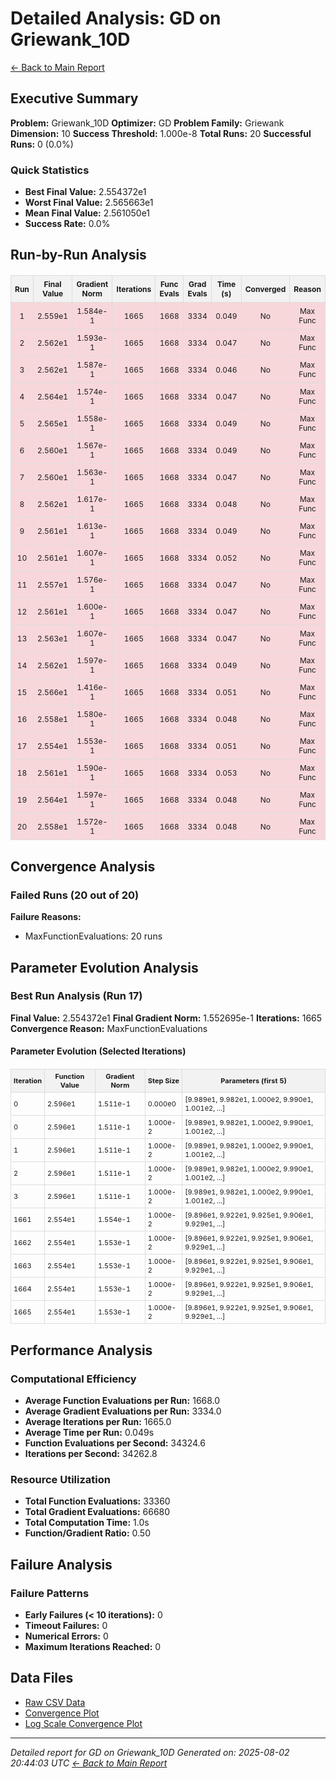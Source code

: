 # Detailed Analysis: GD on Griewank_10D
[← Back to Main Report](benchmark_report.md)
## Executive Summary
**Problem:** Griewank_10D
**Optimizer:** GD
**Problem Family:** Griewank
**Dimension:** 10
**Success Threshold:** 1.000e-8
**Total Runs:** 20
**Successful Runs:** 0 (0.0%)

### Quick Statistics
* **Best Final Value:** 2.554372e1
* **Worst Final Value:** 2.565663e1
* **Mean Final Value:** 2.561050e1
* **Success Rate:** 0.0%


## Run-by-Run Analysis
<table style="border-collapse: collapse; width: 100%; margin: 20px 0; font-size: 12px;">
<tr style="background-color: #f2f2f2;">
<th style="border: 1px solid #ddd; padding: 6px; text-align: center;">Run</th>
<th style="border: 1px solid #ddd; padding: 6px; text-align: center;">Final Value</th>
<th style="border: 1px solid #ddd; padding: 6px; text-align: center;">Gradient Norm</th>
<th style="border: 1px solid #ddd; padding: 6px; text-align: center;">Iterations</th>
<th style="border: 1px solid #ddd; padding: 6px; text-align: center;">Func Evals</th>
<th style="border: 1px solid #ddd; padding: 6px; text-align: center;">Grad Evals</th>
<th style="border: 1px solid #ddd; padding: 6px; text-align: center;">Time (s)</th>
<th style="border: 1px solid #ddd; padding: 6px; text-align: center;">Converged</th>
<th style="border: 1px solid #ddd; padding: 6px; text-align: center;">Reason</th>
</tr>
<tr style="background-color: #f8d7da;">
<td style="border: 1px solid #ddd; padding: 6px; text-align: center;">1</td>
<td style="border: 1px solid #ddd; padding: 6px; text-align: center;">2.559e1</td>
<td style="border: 1px solid #ddd; padding: 6px; text-align: center;">1.584e-1</td>
<td style="border: 1px solid #ddd; padding: 6px; text-align: center;">1665</td>
<td style="border: 1px solid #ddd; padding: 6px; text-align: center;">1668</td>
<td style="border: 1px solid #ddd; padding: 6px; text-align: center;">3334</td>
<td style="border: 1px solid #ddd; padding: 6px; text-align: center;">0.049</td>
<td style="border: 1px solid #ddd; padding: 6px; text-align: center;">No</td>
<td style="border: 1px solid #ddd; padding: 6px; text-align: center;">Max Func</td>
</tr>
<tr style="background-color: #f8d7da;">
<td style="border: 1px solid #ddd; padding: 6px; text-align: center;">2</td>
<td style="border: 1px solid #ddd; padding: 6px; text-align: center;">2.562e1</td>
<td style="border: 1px solid #ddd; padding: 6px; text-align: center;">1.593e-1</td>
<td style="border: 1px solid #ddd; padding: 6px; text-align: center;">1665</td>
<td style="border: 1px solid #ddd; padding: 6px; text-align: center;">1668</td>
<td style="border: 1px solid #ddd; padding: 6px; text-align: center;">3334</td>
<td style="border: 1px solid #ddd; padding: 6px; text-align: center;">0.047</td>
<td style="border: 1px solid #ddd; padding: 6px; text-align: center;">No</td>
<td style="border: 1px solid #ddd; padding: 6px; text-align: center;">Max Func</td>
</tr>
<tr style="background-color: #f8d7da;">
<td style="border: 1px solid #ddd; padding: 6px; text-align: center;">3</td>
<td style="border: 1px solid #ddd; padding: 6px; text-align: center;">2.562e1</td>
<td style="border: 1px solid #ddd; padding: 6px; text-align: center;">1.587e-1</td>
<td style="border: 1px solid #ddd; padding: 6px; text-align: center;">1665</td>
<td style="border: 1px solid #ddd; padding: 6px; text-align: center;">1668</td>
<td style="border: 1px solid #ddd; padding: 6px; text-align: center;">3334</td>
<td style="border: 1px solid #ddd; padding: 6px; text-align: center;">0.046</td>
<td style="border: 1px solid #ddd; padding: 6px; text-align: center;">No</td>
<td style="border: 1px solid #ddd; padding: 6px; text-align: center;">Max Func</td>
</tr>
<tr style="background-color: #f8d7da;">
<td style="border: 1px solid #ddd; padding: 6px; text-align: center;">4</td>
<td style="border: 1px solid #ddd; padding: 6px; text-align: center;">2.564e1</td>
<td style="border: 1px solid #ddd; padding: 6px; text-align: center;">1.574e-1</td>
<td style="border: 1px solid #ddd; padding: 6px; text-align: center;">1665</td>
<td style="border: 1px solid #ddd; padding: 6px; text-align: center;">1668</td>
<td style="border: 1px solid #ddd; padding: 6px; text-align: center;">3334</td>
<td style="border: 1px solid #ddd; padding: 6px; text-align: center;">0.047</td>
<td style="border: 1px solid #ddd; padding: 6px; text-align: center;">No</td>
<td style="border: 1px solid #ddd; padding: 6px; text-align: center;">Max Func</td>
</tr>
<tr style="background-color: #f8d7da;">
<td style="border: 1px solid #ddd; padding: 6px; text-align: center;">5</td>
<td style="border: 1px solid #ddd; padding: 6px; text-align: center;">2.565e1</td>
<td style="border: 1px solid #ddd; padding: 6px; text-align: center;">1.558e-1</td>
<td style="border: 1px solid #ddd; padding: 6px; text-align: center;">1665</td>
<td style="border: 1px solid #ddd; padding: 6px; text-align: center;">1668</td>
<td style="border: 1px solid #ddd; padding: 6px; text-align: center;">3334</td>
<td style="border: 1px solid #ddd; padding: 6px; text-align: center;">0.049</td>
<td style="border: 1px solid #ddd; padding: 6px; text-align: center;">No</td>
<td style="border: 1px solid #ddd; padding: 6px; text-align: center;">Max Func</td>
</tr>
<tr style="background-color: #f8d7da;">
<td style="border: 1px solid #ddd; padding: 6px; text-align: center;">6</td>
<td style="border: 1px solid #ddd; padding: 6px; text-align: center;">2.560e1</td>
<td style="border: 1px solid #ddd; padding: 6px; text-align: center;">1.567e-1</td>
<td style="border: 1px solid #ddd; padding: 6px; text-align: center;">1665</td>
<td style="border: 1px solid #ddd; padding: 6px; text-align: center;">1668</td>
<td style="border: 1px solid #ddd; padding: 6px; text-align: center;">3334</td>
<td style="border: 1px solid #ddd; padding: 6px; text-align: center;">0.049</td>
<td style="border: 1px solid #ddd; padding: 6px; text-align: center;">No</td>
<td style="border: 1px solid #ddd; padding: 6px; text-align: center;">Max Func</td>
</tr>
<tr style="background-color: #f8d7da;">
<td style="border: 1px solid #ddd; padding: 6px; text-align: center;">7</td>
<td style="border: 1px solid #ddd; padding: 6px; text-align: center;">2.560e1</td>
<td style="border: 1px solid #ddd; padding: 6px; text-align: center;">1.563e-1</td>
<td style="border: 1px solid #ddd; padding: 6px; text-align: center;">1665</td>
<td style="border: 1px solid #ddd; padding: 6px; text-align: center;">1668</td>
<td style="border: 1px solid #ddd; padding: 6px; text-align: center;">3334</td>
<td style="border: 1px solid #ddd; padding: 6px; text-align: center;">0.047</td>
<td style="border: 1px solid #ddd; padding: 6px; text-align: center;">No</td>
<td style="border: 1px solid #ddd; padding: 6px; text-align: center;">Max Func</td>
</tr>
<tr style="background-color: #f8d7da;">
<td style="border: 1px solid #ddd; padding: 6px; text-align: center;">8</td>
<td style="border: 1px solid #ddd; padding: 6px; text-align: center;">2.562e1</td>
<td style="border: 1px solid #ddd; padding: 6px; text-align: center;">1.617e-1</td>
<td style="border: 1px solid #ddd; padding: 6px; text-align: center;">1665</td>
<td style="border: 1px solid #ddd; padding: 6px; text-align: center;">1668</td>
<td style="border: 1px solid #ddd; padding: 6px; text-align: center;">3334</td>
<td style="border: 1px solid #ddd; padding: 6px; text-align: center;">0.048</td>
<td style="border: 1px solid #ddd; padding: 6px; text-align: center;">No</td>
<td style="border: 1px solid #ddd; padding: 6px; text-align: center;">Max Func</td>
</tr>
<tr style="background-color: #f8d7da;">
<td style="border: 1px solid #ddd; padding: 6px; text-align: center;">9</td>
<td style="border: 1px solid #ddd; padding: 6px; text-align: center;">2.561e1</td>
<td style="border: 1px solid #ddd; padding: 6px; text-align: center;">1.613e-1</td>
<td style="border: 1px solid #ddd; padding: 6px; text-align: center;">1665</td>
<td style="border: 1px solid #ddd; padding: 6px; text-align: center;">1668</td>
<td style="border: 1px solid #ddd; padding: 6px; text-align: center;">3334</td>
<td style="border: 1px solid #ddd; padding: 6px; text-align: center;">0.049</td>
<td style="border: 1px solid #ddd; padding: 6px; text-align: center;">No</td>
<td style="border: 1px solid #ddd; padding: 6px; text-align: center;">Max Func</td>
</tr>
<tr style="background-color: #f8d7da;">
<td style="border: 1px solid #ddd; padding: 6px; text-align: center;">10</td>
<td style="border: 1px solid #ddd; padding: 6px; text-align: center;">2.561e1</td>
<td style="border: 1px solid #ddd; padding: 6px; text-align: center;">1.607e-1</td>
<td style="border: 1px solid #ddd; padding: 6px; text-align: center;">1665</td>
<td style="border: 1px solid #ddd; padding: 6px; text-align: center;">1668</td>
<td style="border: 1px solid #ddd; padding: 6px; text-align: center;">3334</td>
<td style="border: 1px solid #ddd; padding: 6px; text-align: center;">0.052</td>
<td style="border: 1px solid #ddd; padding: 6px; text-align: center;">No</td>
<td style="border: 1px solid #ddd; padding: 6px; text-align: center;">Max Func</td>
</tr>
<tr style="background-color: #f8d7da;">
<td style="border: 1px solid #ddd; padding: 6px; text-align: center;">11</td>
<td style="border: 1px solid #ddd; padding: 6px; text-align: center;">2.557e1</td>
<td style="border: 1px solid #ddd; padding: 6px; text-align: center;">1.576e-1</td>
<td style="border: 1px solid #ddd; padding: 6px; text-align: center;">1665</td>
<td style="border: 1px solid #ddd; padding: 6px; text-align: center;">1668</td>
<td style="border: 1px solid #ddd; padding: 6px; text-align: center;">3334</td>
<td style="border: 1px solid #ddd; padding: 6px; text-align: center;">0.047</td>
<td style="border: 1px solid #ddd; padding: 6px; text-align: center;">No</td>
<td style="border: 1px solid #ddd; padding: 6px; text-align: center;">Max Func</td>
</tr>
<tr style="background-color: #f8d7da;">
<td style="border: 1px solid #ddd; padding: 6px; text-align: center;">12</td>
<td style="border: 1px solid #ddd; padding: 6px; text-align: center;">2.561e1</td>
<td style="border: 1px solid #ddd; padding: 6px; text-align: center;">1.600e-1</td>
<td style="border: 1px solid #ddd; padding: 6px; text-align: center;">1665</td>
<td style="border: 1px solid #ddd; padding: 6px; text-align: center;">1668</td>
<td style="border: 1px solid #ddd; padding: 6px; text-align: center;">3334</td>
<td style="border: 1px solid #ddd; padding: 6px; text-align: center;">0.047</td>
<td style="border: 1px solid #ddd; padding: 6px; text-align: center;">No</td>
<td style="border: 1px solid #ddd; padding: 6px; text-align: center;">Max Func</td>
</tr>
<tr style="background-color: #f8d7da;">
<td style="border: 1px solid #ddd; padding: 6px; text-align: center;">13</td>
<td style="border: 1px solid #ddd; padding: 6px; text-align: center;">2.563e1</td>
<td style="border: 1px solid #ddd; padding: 6px; text-align: center;">1.607e-1</td>
<td style="border: 1px solid #ddd; padding: 6px; text-align: center;">1665</td>
<td style="border: 1px solid #ddd; padding: 6px; text-align: center;">1668</td>
<td style="border: 1px solid #ddd; padding: 6px; text-align: center;">3334</td>
<td style="border: 1px solid #ddd; padding: 6px; text-align: center;">0.047</td>
<td style="border: 1px solid #ddd; padding: 6px; text-align: center;">No</td>
<td style="border: 1px solid #ddd; padding: 6px; text-align: center;">Max Func</td>
</tr>
<tr style="background-color: #f8d7da;">
<td style="border: 1px solid #ddd; padding: 6px; text-align: center;">14</td>
<td style="border: 1px solid #ddd; padding: 6px; text-align: center;">2.562e1</td>
<td style="border: 1px solid #ddd; padding: 6px; text-align: center;">1.597e-1</td>
<td style="border: 1px solid #ddd; padding: 6px; text-align: center;">1665</td>
<td style="border: 1px solid #ddd; padding: 6px; text-align: center;">1668</td>
<td style="border: 1px solid #ddd; padding: 6px; text-align: center;">3334</td>
<td style="border: 1px solid #ddd; padding: 6px; text-align: center;">0.049</td>
<td style="border: 1px solid #ddd; padding: 6px; text-align: center;">No</td>
<td style="border: 1px solid #ddd; padding: 6px; text-align: center;">Max Func</td>
</tr>
<tr style="background-color: #f8d7da;">
<td style="border: 1px solid #ddd; padding: 6px; text-align: center;">15</td>
<td style="border: 1px solid #ddd; padding: 6px; text-align: center;">2.566e1</td>
<td style="border: 1px solid #ddd; padding: 6px; text-align: center;">1.416e-1</td>
<td style="border: 1px solid #ddd; padding: 6px; text-align: center;">1665</td>
<td style="border: 1px solid #ddd; padding: 6px; text-align: center;">1668</td>
<td style="border: 1px solid #ddd; padding: 6px; text-align: center;">3334</td>
<td style="border: 1px solid #ddd; padding: 6px; text-align: center;">0.051</td>
<td style="border: 1px solid #ddd; padding: 6px; text-align: center;">No</td>
<td style="border: 1px solid #ddd; padding: 6px; text-align: center;">Max Func</td>
</tr>
<tr style="background-color: #f8d7da;">
<td style="border: 1px solid #ddd; padding: 6px; text-align: center;">16</td>
<td style="border: 1px solid #ddd; padding: 6px; text-align: center;">2.558e1</td>
<td style="border: 1px solid #ddd; padding: 6px; text-align: center;">1.580e-1</td>
<td style="border: 1px solid #ddd; padding: 6px; text-align: center;">1665</td>
<td style="border: 1px solid #ddd; padding: 6px; text-align: center;">1668</td>
<td style="border: 1px solid #ddd; padding: 6px; text-align: center;">3334</td>
<td style="border: 1px solid #ddd; padding: 6px; text-align: center;">0.048</td>
<td style="border: 1px solid #ddd; padding: 6px; text-align: center;">No</td>
<td style="border: 1px solid #ddd; padding: 6px; text-align: center;">Max Func</td>
</tr>
<tr style="background-color: #f8d7da;">
<td style="border: 1px solid #ddd; padding: 6px; text-align: center;">17</td>
<td style="border: 1px solid #ddd; padding: 6px; text-align: center;">2.554e1</td>
<td style="border: 1px solid #ddd; padding: 6px; text-align: center;">1.553e-1</td>
<td style="border: 1px solid #ddd; padding: 6px; text-align: center;">1665</td>
<td style="border: 1px solid #ddd; padding: 6px; text-align: center;">1668</td>
<td style="border: 1px solid #ddd; padding: 6px; text-align: center;">3334</td>
<td style="border: 1px solid #ddd; padding: 6px; text-align: center;">0.051</td>
<td style="border: 1px solid #ddd; padding: 6px; text-align: center;">No</td>
<td style="border: 1px solid #ddd; padding: 6px; text-align: center;">Max Func</td>
</tr>
<tr style="background-color: #f8d7da;">
<td style="border: 1px solid #ddd; padding: 6px; text-align: center;">18</td>
<td style="border: 1px solid #ddd; padding: 6px; text-align: center;">2.561e1</td>
<td style="border: 1px solid #ddd; padding: 6px; text-align: center;">1.590e-1</td>
<td style="border: 1px solid #ddd; padding: 6px; text-align: center;">1665</td>
<td style="border: 1px solid #ddd; padding: 6px; text-align: center;">1668</td>
<td style="border: 1px solid #ddd; padding: 6px; text-align: center;">3334</td>
<td style="border: 1px solid #ddd; padding: 6px; text-align: center;">0.053</td>
<td style="border: 1px solid #ddd; padding: 6px; text-align: center;">No</td>
<td style="border: 1px solid #ddd; padding: 6px; text-align: center;">Max Func</td>
</tr>
<tr style="background-color: #f8d7da;">
<td style="border: 1px solid #ddd; padding: 6px; text-align: center;">19</td>
<td style="border: 1px solid #ddd; padding: 6px; text-align: center;">2.564e1</td>
<td style="border: 1px solid #ddd; padding: 6px; text-align: center;">1.597e-1</td>
<td style="border: 1px solid #ddd; padding: 6px; text-align: center;">1665</td>
<td style="border: 1px solid #ddd; padding: 6px; text-align: center;">1668</td>
<td style="border: 1px solid #ddd; padding: 6px; text-align: center;">3334</td>
<td style="border: 1px solid #ddd; padding: 6px; text-align: center;">0.048</td>
<td style="border: 1px solid #ddd; padding: 6px; text-align: center;">No</td>
<td style="border: 1px solid #ddd; padding: 6px; text-align: center;">Max Func</td>
</tr>
<tr style="background-color: #f8d7da;">
<td style="border: 1px solid #ddd; padding: 6px; text-align: center;">20</td>
<td style="border: 1px solid #ddd; padding: 6px; text-align: center;">2.558e1</td>
<td style="border: 1px solid #ddd; padding: 6px; text-align: center;">1.572e-1</td>
<td style="border: 1px solid #ddd; padding: 6px; text-align: center;">1665</td>
<td style="border: 1px solid #ddd; padding: 6px; text-align: center;">1668</td>
<td style="border: 1px solid #ddd; padding: 6px; text-align: center;">3334</td>
<td style="border: 1px solid #ddd; padding: 6px; text-align: center;">0.048</td>
<td style="border: 1px solid #ddd; padding: 6px; text-align: center;">No</td>
<td style="border: 1px solid #ddd; padding: 6px; text-align: center;">Max Func</td>
</tr>
</table>

## Convergence Analysis

### Failed Runs (20 out of 20)

**Failure Reasons:**
- MaxFunctionEvaluations: 20 runs

## Parameter Evolution Analysis

### Best Run Analysis (Run 17)
**Final Value:** 2.554372e1
**Final Gradient Norm:** 1.552695e-1
**Iterations:** 1665
**Convergence Reason:** MaxFunctionEvaluations

#### Parameter Evolution (Selected Iterations)

<table style="border-collapse: collapse; width: 100%; margin: 20px 0; font-size: 11px;">
<tr style="background-color: #f2f2f2;">
<th style="border: 1px solid #ddd; padding: 4px;">Iteration</th>
<th style="border: 1px solid #ddd; padding: 4px;">Function Value</th>
<th style="border: 1px solid #ddd; padding: 4px;">Gradient Norm</th>
<th style="border: 1px solid #ddd; padding: 4px;">Step Size</th>
<th style="border: 1px solid #ddd; padding: 4px;">Parameters (first 5)</th>
</tr>
<tr><td style="border: 1px solid #ddd; padding: 4px;">0</td><td style="border: 1px solid #ddd; padding: 4px;">2.596e1</td><td style="border: 1px solid #ddd; padding: 4px;">1.511e-1</td><td style="border: 1px solid #ddd; padding: 4px;">0.000e0</td><td style="border: 1px solid #ddd; padding: 4px;">[9.989e1, 9.982e1, 1.000e2, 9.990e1, 1.001e2, ...]</td></tr>
<tr><td style="border: 1px solid #ddd; padding: 4px;">0</td><td style="border: 1px solid #ddd; padding: 4px;">2.596e1</td><td style="border: 1px solid #ddd; padding: 4px;">1.511e-1</td><td style="border: 1px solid #ddd; padding: 4px;">1.000e-2</td><td style="border: 1px solid #ddd; padding: 4px;">[9.989e1, 9.982e1, 1.000e2, 9.990e1, 1.001e2, ...]</td></tr>
<tr><td style="border: 1px solid #ddd; padding: 4px;">1</td><td style="border: 1px solid #ddd; padding: 4px;">2.596e1</td><td style="border: 1px solid #ddd; padding: 4px;">1.511e-1</td><td style="border: 1px solid #ddd; padding: 4px;">1.000e-2</td><td style="border: 1px solid #ddd; padding: 4px;">[9.989e1, 9.982e1, 1.000e2, 9.990e1, 1.001e2, ...]</td></tr>
<tr><td style="border: 1px solid #ddd; padding: 4px;">2</td><td style="border: 1px solid #ddd; padding: 4px;">2.596e1</td><td style="border: 1px solid #ddd; padding: 4px;">1.511e-1</td><td style="border: 1px solid #ddd; padding: 4px;">1.000e-2</td><td style="border: 1px solid #ddd; padding: 4px;">[9.989e1, 9.982e1, 1.000e2, 9.990e1, 1.001e2, ...]</td></tr>
<tr><td style="border: 1px solid #ddd; padding: 4px;">3</td><td style="border: 1px solid #ddd; padding: 4px;">2.596e1</td><td style="border: 1px solid #ddd; padding: 4px;">1.511e-1</td><td style="border: 1px solid #ddd; padding: 4px;">1.000e-2</td><td style="border: 1px solid #ddd; padding: 4px;">[9.989e1, 9.982e1, 1.000e2, 9.990e1, 1.001e2, ...]</td></tr>
<tr><td style="border: 1px solid #ddd; padding: 4px;">1661</td><td style="border: 1px solid #ddd; padding: 4px;">2.554e1</td><td style="border: 1px solid #ddd; padding: 4px;">1.554e-1</td><td style="border: 1px solid #ddd; padding: 4px;">1.000e-2</td><td style="border: 1px solid #ddd; padding: 4px;">[9.896e1, 9.922e1, 9.925e1, 9.906e1, 9.929e1, ...]</td></tr>
<tr><td style="border: 1px solid #ddd; padding: 4px;">1662</td><td style="border: 1px solid #ddd; padding: 4px;">2.554e1</td><td style="border: 1px solid #ddd; padding: 4px;">1.553e-1</td><td style="border: 1px solid #ddd; padding: 4px;">1.000e-2</td><td style="border: 1px solid #ddd; padding: 4px;">[9.896e1, 9.922e1, 9.925e1, 9.906e1, 9.929e1, ...]</td></tr>
<tr><td style="border: 1px solid #ddd; padding: 4px;">1663</td><td style="border: 1px solid #ddd; padding: 4px;">2.554e1</td><td style="border: 1px solid #ddd; padding: 4px;">1.553e-1</td><td style="border: 1px solid #ddd; padding: 4px;">1.000e-2</td><td style="border: 1px solid #ddd; padding: 4px;">[9.896e1, 9.922e1, 9.925e1, 9.906e1, 9.929e1, ...]</td></tr>
<tr><td style="border: 1px solid #ddd; padding: 4px;">1664</td><td style="border: 1px solid #ddd; padding: 4px;">2.554e1</td><td style="border: 1px solid #ddd; padding: 4px;">1.553e-1</td><td style="border: 1px solid #ddd; padding: 4px;">1.000e-2</td><td style="border: 1px solid #ddd; padding: 4px;">[9.896e1, 9.922e1, 9.925e1, 9.906e1, 9.929e1, ...]</td></tr>
<tr><td style="border: 1px solid #ddd; padding: 4px;">1665</td><td style="border: 1px solid #ddd; padding: 4px;">2.554e1</td><td style="border: 1px solid #ddd; padding: 4px;">1.553e-1</td><td style="border: 1px solid #ddd; padding: 4px;">1.000e-2</td><td style="border: 1px solid #ddd; padding: 4px;">[9.896e1, 9.922e1, 9.925e1, 9.906e1, 9.929e1, ...]</td></tr>
</table>

## Performance Analysis

### Computational Efficiency
- **Average Function Evaluations per Run:** 1668.0
- **Average Gradient Evaluations per Run:** 3334.0
- **Average Iterations per Run:** 1665.0
- **Average Time per Run:** 0.049s
- **Function Evaluations per Second:** 34324.6
- **Iterations per Second:** 34262.8
### Resource Utilization
- **Total Function Evaluations:** 33360
- **Total Gradient Evaluations:** 66680
- **Total Computation Time:** 1.0s
- **Function/Gradient Ratio:** 0.50
## Failure Analysis

### Failure Patterns
- **Early Failures (< 10 iterations):** 0
- **Timeout Failures:** 0
- **Numerical Errors:** 0
- **Maximum Iterations Reached:** 0


## Data Files
* [Raw CSV Data](../data/problems/Griewank_10D_results.csv)
* [Convergence Plot](../plots/Griewank_10D.png)
* [Log Scale Convergence Plot](../plots/Griewank_10D_log.png)


---
*Detailed report for GD on Griewank_10D*
*Generated on: 2025-08-02 20:44:03 UTC*
*[← Back to Main Report](../benchmark_report.md)*
